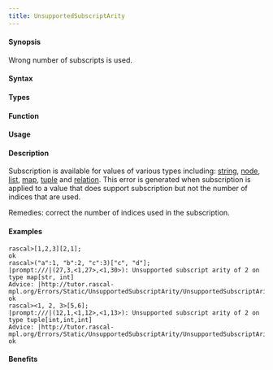 ```yaml
---
title: UnsupportedSubscriptArity
---
```


#### Synopsis

Wrong number of subscripts is used. 

#### Syntax

#### Types

#### Function
       
#### Usage

#### Description

Subscription is available for values of various types including: 
[string](/Rascal/Expressions/Values/String/Subscription), 
[node](/Rascal/Expressions/Values/Node/Subscription),
[list](/Rascal/Expressions/Values/List/Subscription), 
[map](/Rascal/Expressions/Values/Map/Subscription), 
[tuple](/Rascal/Expressions/Values/Tuple/Subscription) and 
[relation](/Rascal/Expressions/Values/Relation/Subscription).
This error is generated when subscription is applied to a value that does support subscription but not the number
of indices that are used.

Remedies: correct the number of indices used in the subscription.

#### Examples


```rascal-shell
rascal>[1,2,3][2,1];
ok
rascal>("a":1, "b":2, "c":3)["c", "d"];
|prompt:///|(27,3,<1,27>,<1,30>): Unsupported subscript arity of 2 on type map[str, int]
Advice: |http://tutor.rascal-mpl.org/Errors/Static/UnsupportedSubscriptArity/UnsupportedSubscriptArity.html|
ok
rascal><1, 2, 3>[5,6];
|prompt:///|(12,1,<1,12>,<1,13>): Unsupported subscript arity of 2 on type tuple[int,int,int]
Advice: |http://tutor.rascal-mpl.org/Errors/Static/UnsupportedSubscriptArity/UnsupportedSubscriptArity.html|
ok
```

#### Benefits


